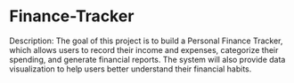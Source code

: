# Finance-Tracker

Description:
The goal of this project is to build a Personal Finance Tracker, which allows users to record their income and expenses, categorize their spending, and generate financial reports. The system will also provide data visualization to help users better understand their financial habits.
